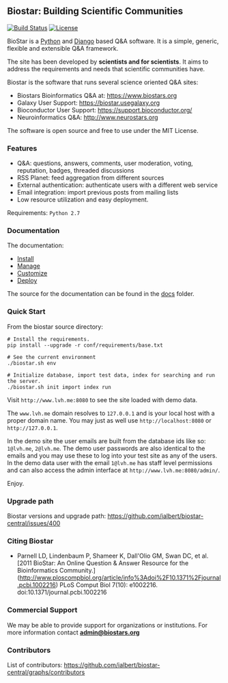 ## Biostar: Building Scientific Communities

[![Build Status][build-image]][build-url] 
[![License](http://img.shields.io/:license-mit-blue.svg)](http://doge.mit-license.org)

[build-image]: https://travis-ci.org/ialbert/biostar-central.svg?branch=4.0
[build-url]: https://travis-ci.org/ialbert/biostar-central/builds

BioStar is a [Python][python] and [Django][django] based Q&A software.
It is a simple, generic, flexible and extensible Q&A framework.

The site has been developed by **scientists and for scientists**. It aims
to address the requirements and needs that scientific communities have.

Biostar is the software that runs several science oriented Q&A sites:

 * Biostars Bioinformatics Q&A at: https://www.biostars.org
 * Galaxy User Support: https://biostar.usegalaxy.org
 * Bioconductor User Support: https://support.bioconductor.org/
 * Neuroinformatics Q&A: http://www.neurostars.org

The software is open source and free to use under the MIT License.

### Features

* Q&A: questions, answers, comments, user moderation, voting, reputation, badges, threaded discussions
* RSS Planet: feed aggregation from different sources
* External authentication: authenticate users with a different web service
* Email integration: import previous posts from mailing lists 
* Low resource utilization and easy deployment. 

Requirements: `Python 2.7`

### Documentation

The documentation:

* [Install](docs/install.md)
* [Manage](docs/manage.md)
* [Customize](docs/customize.md)
* [Deploy](docs/deploy.md)

The source for the documentation can be found in  the [docs](./docs) folder.

### Quick Start

From the biostar source directory:

    # Install the requirements.
    pip install --upgrade -r conf/requirements/base.txt

    # See the current environment
    ./biostar.sh env

    # Initialize database, import test data, index for searching and run the server.
    ./biostar.sh init import index run

Visit `http://www.lvh.me:8080` to see the site loaded with demo data.

The `www.lvh.me` domain resolves to `127.0.0.1` and is your local host
with a proper domain name. You may just as well use `http://localhost:8080` or `http://127.0.0.1`.

In the demo site the user emails are built from the database ids like so: `1@lvh.me`, `2@lvh.me`.
The demo user passwords are also identical to the emails
and you may use these to log into your test site as any of the users.
In the demo data user with the email `1@lvh.me` has staff level permissions and
can  also access the admin interface at `http://www.lvh.me:8080/admin/`.

Enjoy.

### Upgrade path

Biostar versions and upgrade path: https://github.com/ialbert/biostar-central/issues/400

### Citing Biostar

* Parnell LD, Lindenbaum P, Shameer K, Dall'Olio GM, Swan DC, et al.
  [2011 BioStar: An Online Question & Answer Resource for the Bioinformatics Community.] (http://www.ploscompbiol.org/article/info%3Adoi%2F10.1371%2Fjournal.pcbi.1002216)
  PLoS Comput Biol 7(10): e1002216. doi:10.1371/journal.pcbi.1002216

### Commercial Support

We may be able to provide support for organizations or institutions. 
For more information contact **admin@biostars.org**

[django]: http://www.djangoproject.com/
[python]: http://www.python.org/

### Contributors

List of contributors: https://github.com/ialbert/biostar-central/graphs/contributors
